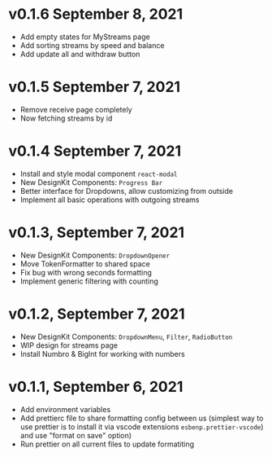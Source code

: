 # v0.1.6 September 8, 2021
- Add empty states for MyStreams page
- Add sorting streams by speed and balance 
- Add update all and withdraw button
# v0.1.5 September 7, 2021
- Remove receive page completely
- Now fetching streams by id

# v0.1.4 September 7, 2021
- Install and style modal component `react-modal`
- New DesignKit Components: `Progress Bar`
- Better interface for Dropdowns, allow customizing from outside
- Implement all basic operations with outgoing streams

# v0.1.3, September 7, 2021
- New DesignKit Components: `DropdownOpener`
- Move TokenFormatter to shared space
- Fix bug with wrong seconds formatting
- Implement generic filtering with counting
  
# v0.1.2, September 7, 2021
- New DesignKit Components: `DropdownMenu`, `Filter`, `RadioButton`
- WIP design for streams page
- Install Numbro & BigInt for working with numbers
  
# v0.1.1, September 6, 2021
- Add environment variables
- Add prettierc file to share formatting config between us (simplest way to use prettier is to install it via vscode extensions `esbenp.prettier-vscode`) and use "format on save" option)
- Run prettier on all current files to update formatiting
